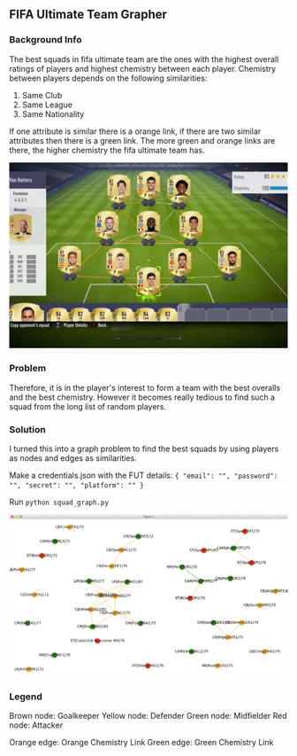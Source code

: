 ## FIFA Ultimate Team Grapher

### Background Info

The best squads in fifa ultimate team are the ones with the highest overall ratings of players and highest chemistry between each player. Chemistry between players depends on the following similarities:

1. Same Club
2. Same League
3. Same Nationality

If one attribute is similar there is a orange link, if there are two similar attributes then there is a green link. The more green and orange links are there, the higher chemistry the fifa ultimate team has.

![Fifa 18 Ultimate Team](/screenshots/fifa18_UT.jpg)

### Problem

Therefore, it is in the player's interest to form a team with the best overalls and the best chemistry. However it becomes really tedious to find such a squad from the long list of random players.

### Solution

I turned this into a graph problem to find the best squads by using players as nodes and edges as similarities.

Make a credentials.json with the FUT details:
`{ "email": "", "password": "", "secret": "", "platform": "" }`

Run `python squad_graph.py`

![Squad suggestions](/screenshots/squad_suggestions.png)

### Legend

Brown node: Goalkeeper
Yellow node: Defender
Green node: Midfielder
Red node: Attacker

Orange edge: Orange Chemistry Link
Green edge: Green Chemistry Link
